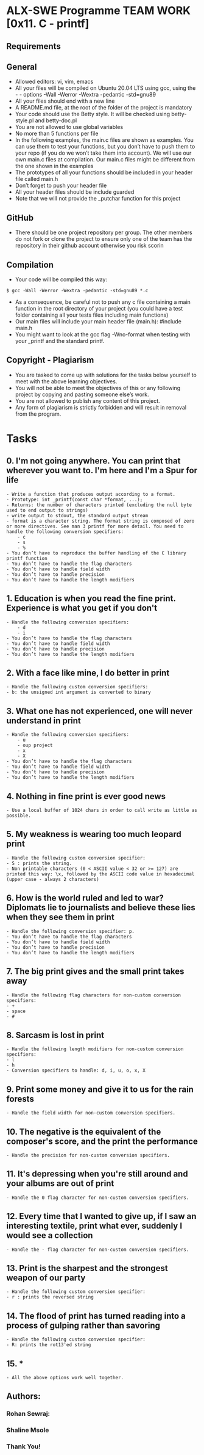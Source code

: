# ALX-SWE Programme TEAM WORK [0x11. C - printf]

## Requirements
## General
- Allowed editors: vi, vim, emacs
- All your files will be compiled on Ubuntu 20.04 LTS using gcc, using the - - options -Wall -Werror -Wextra -pedantic -std=gnu89
- All your files should end with a new line
- A README.md file, at the root of the folder of the project is mandatory
- Your code should use the Betty style. It will be checked using betty-style.pl and betty-doc.pl
- You are not allowed to use global variables
- No more than 5 functions per file
- In the following examples, the main.c files are shown as examples. You can use them to test your functions, but you don’t have to push them to your repo (if you do we won’t take them into account). We will use our own main.c files at compilation. Our main.c files might be different from the one shown in the examples
- The prototypes of all your functions should be included in your header file called main.h
- Don’t forget to push your header file
- All your header files should be include guarded
- Note that we will not provide the _putchar function for this project

## GitHub
- There should be one project repository per group. The other members do not fork or clone the project to ensure only one of the team has the repository in their github account otherwise you risk scorin

## Compilation
- Your code will be compiled this way:
```
$ gcc -Wall -Werror -Wextra -pedantic -std=gnu89 *.c
```

- As a consequence, be careful not to push any c file containing a main function in the root directory of your project (you could have a test folder containing all your tests files including main functions)
- Our main files will include your main header file (main.h): #include main.h
- You might want to look at the gcc flag -Wno-format when testing with your _printf and the standard printf.

## Copyright - Plagiarism
- You are tasked to come up with solutions for the tasks below yourself to meet with the above learning objectives.
- You will not be able to meet the objectives of this or any following project by copying and pasting someone else’s work.
- You are not allowed to publish any content of this project.
- Any form of plagiarism is strictly forbidden and will result in removal from the program.

# Tasks
## 0. I'm not going anywhere. You can print that wherever you want to. I'm here and I'm a Spur for life
    - Write a function that produces output according to a format.
    - Prototype: int _printf(const char *format, ...);
    - Returns: the number of characters printed (excluding the null byte used to end output to strings)
    - write output to stdout, the standard output stream
    - format is a character string. The format string is composed of zero or more directives. See man 3 printf for more detail. You need to handle the following conversion specifiers:
        - c
        - s
        - %
    - You don’t have to reproduce the buffer handling of the C library printf function
    - You don’t have to handle the flag characters
    - You don’t have to handle field width
    - You don’t have to handle precision
    - You don’t have to handle the length modifiers
## 1. Education is when you read the fine print. Experience is what you get if you don't
    - Handle the following conversion specifiers:
        - d
        - i
    - You don’t have to handle the flag characters
    - You don’t have to handle field width
    - You don’t have to handle precision
    - You don’t have to handle the length modifiers
## 2. With a face like mine, I do better in print
    - Handle the following custom conversion specifiers:
    - b: the unsigned int argument is converted to binary

## 3. What one has not experienced, one will never understand in print
    - Handle the following conversion specifiers:
        - u
        - oup project
        - x
        - X
    - You don’t have to handle the flag characters
    - You don’t have to handle field width
    - You don’t have to handle precision
    - You don’t have to handle the length modifiers
## 4. Nothing in fine print is ever good news
    - Use a local buffer of 1024 chars in order to call write as little as possible.
## 5. My weakness is wearing too much leopard print
    - Handle the following custom conversion specifier:
    - S : prints the string.
    - Non printable characters (0 < ASCII value < 32 or >= 127) are printed this way: \x, followed by the ASCII code value in hexadecimal (upper case - always 2 characters)
## 6. How is the world ruled and led to war? Diplomats lie to journalists and believe these lies when they see them in print
    - Handle the following conversion specifier: p.
    - You don’t have to handle the flag characters
    - You don’t have to handle field width
    - You don’t have to handle precision
    - You don’t have to handle the length modifiers
## 7. The big print gives and the small print takes away
    - Handle the following flag characters for non-custom conversion specifiers:
    - +
    - space
    - #
## 8. Sarcasm is lost in print
    - Handle the following length modifiers for non-custom conversion specifiers:
    - l
    - h
    - Conversion specifiers to handle: d, i, u, o, x, X
## 9. Print some money and give it to us for the rain forests
    - Handle the field width for non-custom conversion specifiers.
## 10. The negative is the equivalent of the composer's score, and the print the performance
    - Handle the precision for non-custom conversion specifiers.
## 11. It's depressing when you're still around and your albums are out of print
    - Handle the 0 flag character for non-custom conversion specifiers.
## 12. Every time that I wanted to give up, if I saw an interesting textile, print what ever, suddenly I would see a collection
    - Handle the - flag character for non-custom conversion specifiers.
## 13. Print is the sharpest and the strongest weapon of our party
    - Handle the following custom conversion specifier:
    - r : prints the reversed string
## 14. The flood of print has turned reading into a process of gulping rather than savoring
    - Handle the following custom conversion specifier:
    - R: prints the rot13'ed string
## 15.  *
    - All the above options work well together.

## Authors:
### Rohan Sewraj: 
### Shaline Msole 

### Thank You!
